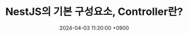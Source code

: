 ---
layout: post
title: "NestJS의 기본 구성요소, Controller란?"
date: 2024-04-03 11:20:00 +0900
categories: nestjs
description: >
  NestJS의 기본 구성요소 중 하나인 Controller에 대해 알아봅시다.
image: 
---